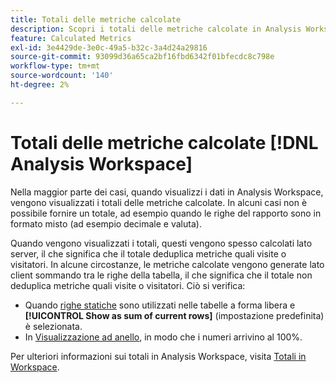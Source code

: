```yaml
---
title: Totali delle metriche calcolate
description: Scopri i totali delle metriche calcolate in Analysis Workspace
feature: Calculated Metrics
exl-id: 3e4429de-3e0c-49a5-b32c-3a4d24a29816
source-git-commit: 93099d36a65ca2bf16fbd6342f01bfecdc8c798e
workflow-type: tm+mt
source-wordcount: '140'
ht-degree: 2%

---
```


# Totali delle metriche calcolate [!DNL Analysis Workspace]

Nella maggior parte dei casi, quando visualizzi i dati in Analysis Workspace, vengono visualizzati i totali delle metriche calcolate. In alcuni casi non è possibile fornire un totale, ad esempio quando le righe del rapporto sono in formato misto (ad esempio decimale e valuta).

Quando vengono visualizzati i totali, questi vengono spesso calcolati lato server, il che significa che il totale deduplica metriche quali visite o visitatori. In alcune circostanze, le metriche calcolate vengono generate lato client sommando tra le righe della tabella, il che significa che il totale non deduplica metriche quali visite o visitatori. Ciò si verifica:

* Quando [righe statiche](/help/analyze/analysis-workspace/visualizations/freeform-table/column-row-settings/manual-vs-dynamic-rows.md) sono utilizzati nelle tabelle a forma libera e **[!UICONTROL Show as sum of current rows]** (impostazione predefinita) è selezionata.
* In [Visualizzazione ad anello](/help/analyze/analysis-workspace/visualizations/donut.md), in modo che i numeri arrivino al 100%.

Per ulteriori informazioni sui totali in Analysis Workspace, visita [Totali in Workspace](https://experienceleague.adobe.com/docs/analytics/analyze/analysis-workspace/visualizations/freeform-table/workspace-totals.html#static-row-total).
